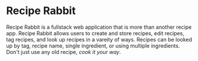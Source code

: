 # Recipe Rabbit
[logo]: /static/recipe_rabbit_logo
Recipe Rabbit is a fullstack web application that is more than another recipe app. Recipe Rabbit allows users to create and store recipes, edit recipes, tag recipes, and look up recipes in a vareity of ways. Recipes can be looked up by tag, recipe name, single ingredient, or using multiple ingredients. Don't just use any old recipe, *cook it your way*.